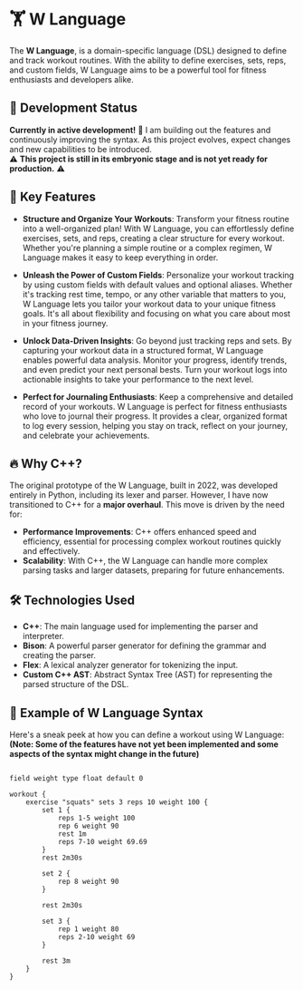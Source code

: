 # 🏋️ W Language

The **W Language**, is a domain-specific language (DSL) designed to define and track workout routines. With the ability to define exercises, sets, reps, and custom fields, W Language aims to be a powerful tool for fitness enthusiasts and developers alike. 

## 🚧 Development Status

**Currently in active development!** 🚀 I am building out the features and continuously improving the syntax. As this project evolves, expect changes and new capabilities to be introduced. <br>
⚠️ **This project is still in its embryonic stage and is not yet ready for production.** ⚠️

## 🌟 Key Features

- **Structure and Organize Your Workouts**: Transform your fitness routine into a well-organized plan! With W Language, you can effortlessly define exercises, sets, and reps, creating a clear structure for every workout. Whether you're planning a simple routine or a complex regimen, W Language makes it easy to keep everything in order.

- **Unleash the Power of Custom Fields**: Personalize your workout tracking by using custom fields with default values and optional aliases. Whether it's tracking rest time, tempo, or any other variable that matters to you, W Language lets you tailor your workout data to your unique fitness goals. It's all about flexibility and focusing on what you care about most in your fitness journey.

- **Unlock Data-Driven Insights**: Go beyond just tracking reps and sets. By capturing your workout data in a structured format, W Language enables powerful data analysis. Monitor your progress, identify trends, and even predict your next personal bests. Turn your workout logs into actionable insights to take your performance to the next level.

- **Perfect for Journaling Enthusiasts**: Keep a comprehensive and detailed record of your workouts. W Language is perfect for fitness enthusiasts who love to journal their progress. It provides a clear, organized format to log every session, helping you stay on track, reflect on your journey, and celebrate your achievements.

## 🔥 Why C++?

The original prototype of the W Language, built in 2022, was developed entirely in Python, including its lexer and parser. However, I have now transitioned to C++ for a **major overhaul**. This move is driven by the need for:

- **Performance Improvements**: C++ offers enhanced speed and efficiency, essential for processing complex workout routines quickly and effectively.
- **Scalability**: With C++, the W Language can handle more complex parsing tasks and larger datasets, preparing for future enhancements.

## 🛠️ Technologies Used

- **C++**: The main language used for implementing the parser and interpreter.
- **Bison**: A powerful parser generator for defining the grammar and creating the parser.
- **Flex**: A lexical analyzer generator for tokenizing the input.
- **Custom C++ AST**: Abstract Syntax Tree (AST) for representing the parsed structure of the DSL.

## 📜 Example of W Language Syntax

Here's a sneak peek at how you can define a workout using W Language:
**(Note: Some of the features have not yet been implemented and some aspects of the syntax might change in the future)**

```plaintext

field weight type float default 0

workout {
    exercise "squats" sets 3 reps 10 weight 100 {
        set 1 {
            reps 1-5 weight 100
            rep 6 weight 90
            rest 1m
            reps 7-10 weight 69.69
        }
        rest 2m30s

        set 2 {
            rep 8 weight 90
        }

        rest 2m30s

        set 3 {
            rep 1 weight 80
            reps 2-10 weight 69
        }

        rest 3m
    }
}
